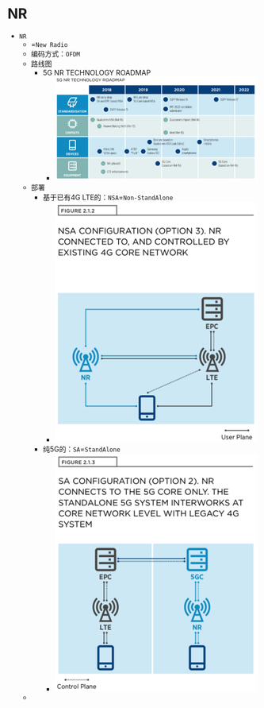 # NR

* `NR`
  * =`New Radio`
  * 编码方式：`OFDM`
  * 路线图
    * 5G NR TECHNOLOGY ROADMAP
      * ![5g_nr_tech_roadmap](../../assets/img/5g_nr_tech_roadmap.png)
  * 部署
    * 基于已有4G LTE的：`NSA`=`Non-StandAlone`
      * ![5g_nsa_configuration](../../assets/img/5g_nsa_configuration.png)
    * 纯5G的：`SA`=`StandAlone`
      * ![5g_sa_configuration](../../assets/img/5g_sa_configuration.png)
  * 
